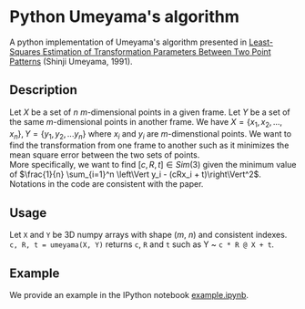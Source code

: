 # Python Umeyama's algorithm
A python implementation of Umeyama's algorithm presented in [Least-Squares Estimation of Transformation Parameters Between Two Point Patterns](https://web.stanford.edu/class/cs273/refs/umeyama.pdf) (Shinji Umeyama, 1991).

## Description
Let $X$ be a set of $n$ $m$-dimensional points in a given frame. Let $Y$ be a set of the same $m$-dimensional points in another frame. We have $X = \{x_1, x_2, ..., x_n\}, Y=\{y_1, y_2, ... y_n\}$ where $x_i$ and $y_i$ are $m$-dimenstional points. We want to find the transformation from one frame to another such as it minimizes the mean square error between the two sets of points.  
More specifically, we want to find $[c, R, t] \in Sim(3)$ given the minimum value of $\frac{1}{n} \sum_{i=1}^n \left\Vert y_i - (cRx_i + t)\right\Vert^2$.  
Notations in the code are consistent with the paper.

## Usage
Let `X` and `Y` be 3D numpy arrays with shape ($m$, $n$) and consistent indexes.  
```c, R, t = umeyama(X, Y)``` returns `c`, `R` and `t` such as Y ~ ```c * R @ X + t```.

## Example
We provide an example in the IPython notebook [example.ipynb](example.ipynb).
